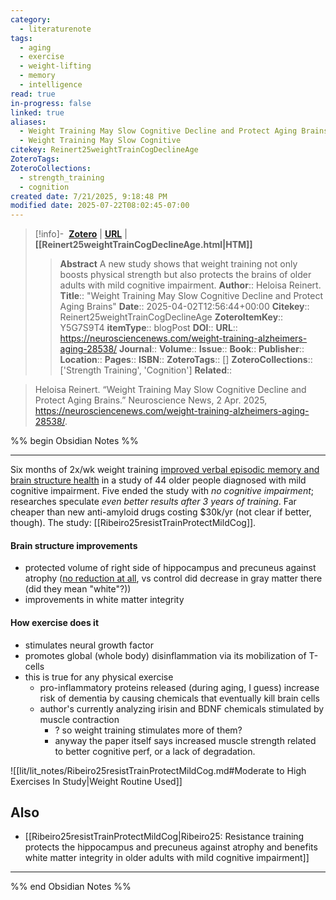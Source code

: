 ```yaml
---
category:
  - literaturenote
tags:
  - aging
  - exercise
  - weight-lifting
  - memory
  - intelligence
read: true
in-progress: false
linked: true
aliases:
  - Weight Training May Slow Cognitive Decline and Protect Aging Brains
  - Weight Training May Slow Cognitive
citekey: Reinert25weightTrainCogDeclineAge
ZoteroTags: 
ZoteroCollections:
  - strength_training
  - cognition
created date: 7/21/2025, 9:18:48 PM
modified date: 2025-07-22T08:02:45-07:00
---
```


> [!info]- &nbsp;[**Zotero**](zotero://select/library/items/Y5G7S9T4)  | [**URL**](https://neurosciencenews.com/weight-training-alzheimers-aging-28538/) | **[[Reinert25weightTrainCogDeclineAge.html|HTM]]**
>> **Abstract**
> A new study shows that weight training not only boosts physical strength but also protects the brains of older adults with mild cognitive impairment.
> > **Author**:: Heloisa Reinert.
> **Title**:: "Weight Training May Slow Cognitive Decline and Protect Aging Brains"
> **Date**:: 2025-04-02T12:56:44+00:00
> **Citekey**:: Reinert25weightTrainCogDeclineAge
> **ZoteroItemKey**:: Y5G7S9T4
> **itemType**:: blogPost
> **DOI**:: 
> **URL**:: https://neurosciencenews.com/weight-training-alzheimers-aging-28538/
> **Journal**:: 
> **Volume**:: 
> **Issue**:: 
> **Book**:: 
> **Publisher**:: 
> **Location**:: 
> **Pages**:: 
> **ISBN**:: 
> **ZoteroTags**:: []
> **ZoteroCollections**:: ['Strength Training', 'Cognition']
> **Related**::

>  Heloisa Reinert. “Weight Training May Slow Cognitive Decline and Protect Aging Brains.” Neuroscience News, 2 Apr. 2025, https://neurosciencenews.com/weight-training-alzheimers-aging-28538/.

%% begin Obsidian Notes %%
___
Six months of 2x/wk weight training <u>improved verbal episodic memory and brain structure health</u> in a study of 44 older people diagnosed with mild cognitive impairment.  Five ended the study with *no cognitive impairment*; researches speculate *even better results after 3 years of training*.  Far cheaper than new anti-amyloid drugs costing $30k/yr (not clear if better, though). The study: [[Ribeiro25resistTrainProtectMildCog]].
#### Brain structure improvements
- protected volume of right side of hippocampus and precuneus against atrophy (<u>no reduction at all</u>, vs control did decrease in gray matter there (did they mean "white"?))
- improvements in white matter integrity
#### How exercise does it
- stimulates neural growth factor
- promotes global (whole body) disinflammation via its mobilization of T-cells
- this is true for any physical exercise
	- pro-inflammatory proteins released (during aging, I guess) increase risk of dementia by causing chemicals that eventually kill brain cells
	- author's currently analyzing irisin and BDNF chemicals stimulated by muscle contraction 
		- ? so weight training stimulates more of them?
		- anyway the paper itself says increased muscle strength related to better cognitive perf, or a lack of degradation.

![[lit/lit_notes/Ribeiro25resistTrainProtectMildCog.md#Moderate to High Exercises In Study|Weight Routine Used]]
## Also
- [[Ribeiro25resistTrainProtectMildCog|Ribeiro25: Resistance training protects the hippocampus and precuneus against atrophy and benefits white matter integrity in older adults with mild cognitive impairment]] 
___
%% end Obsidian Notes %%
